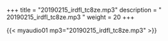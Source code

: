+++
title = "20190215_irdfl_tc8ze.mp3"
description = " 20190215_irdfl_tc8ze.mp3 "
weight = 20
+++

{{< myaudio01 mp3="20190215_irdfl_tc8ze.mp3" >}}

